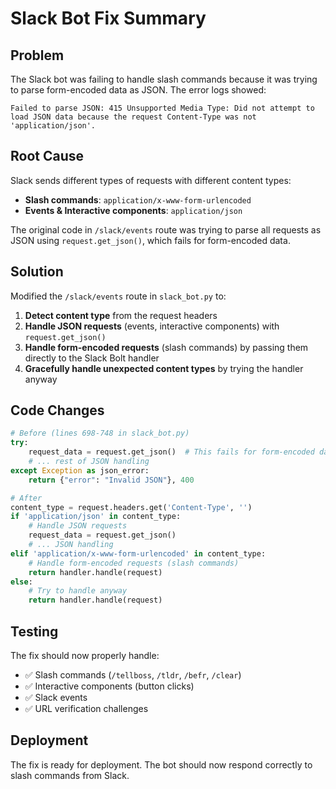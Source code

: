 # Slack Bot Fix Summary

## Problem
The Slack bot was failing to handle slash commands because it was trying to parse form-encoded data as JSON. The error logs showed:

```
Failed to parse JSON: 415 Unsupported Media Type: Did not attempt to load JSON data because the request Content-Type was not 'application/json'.
```

## Root Cause
Slack sends different types of requests with different content types:
- **Slash commands**: `application/x-www-form-urlencoded`
- **Events & Interactive components**: `application/json`

The original code in `/slack/events` route was trying to parse all requests as JSON using `request.get_json()`, which fails for form-encoded data.

## Solution
Modified the `/slack/events` route in `slack_bot.py` to:

1. **Detect content type** from the request headers
2. **Handle JSON requests** (events, interactive components) with `request.get_json()`
3. **Handle form-encoded requests** (slash commands) by passing them directly to the Slack Bolt handler
4. **Gracefully handle unexpected content types** by trying the handler anyway

## Code Changes
```python
# Before (lines 698-748 in slack_bot.py)
try:
    request_data = request.get_json()  # This fails for form-encoded data
    # ... rest of JSON handling
except Exception as json_error:
    return {"error": "Invalid JSON"}, 400

# After
content_type = request.headers.get('Content-Type', '')
if 'application/json' in content_type:
    # Handle JSON requests
    request_data = request.get_json()
    # ... JSON handling
elif 'application/x-www-form-urlencoded' in content_type:
    # Handle form-encoded requests (slash commands)
    return handler.handle(request)
else:
    # Try to handle anyway
    return handler.handle(request)
```

## Testing
The fix should now properly handle:
- ✅ Slash commands (`/tellboss`, `/tldr`, `/befr`, `/clear`)
- ✅ Interactive components (button clicks)
- ✅ Slack events
- ✅ URL verification challenges

## Deployment
The fix is ready for deployment. The bot should now respond correctly to slash commands from Slack. 